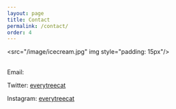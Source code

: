 ```yaml
---
layout: page
title: Contact
permalink: /contact/
order: 4
---
```


<src="/image/icecream.jpg" img style="padding: 15px"/>


<br>
Email: <caitrionadevery@gmail.com>

Twitter: [everytreecat](https://twitter.com/everytreecat)  

Instagram: [everytreecat](https://www.instagram.com/everytreecat/?hl=en)